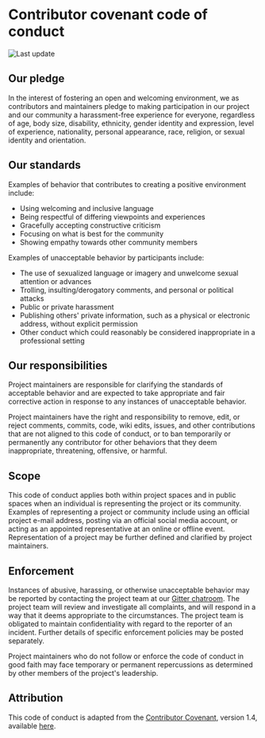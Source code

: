 # Contributor covenant code of conduct

![Last update](https://img.shields.io/badge/last%20updated-June_25%2C_2018-blue.svg?style=flat-square)

## Our pledge

In the interest of fostering an open and welcoming environment, we as contributors and maintainers pledge
to making participation in our project and our community a harassment-free experience for everyone,
regardless of age, body size, disability, ethnicity, gender identity and expression, level of experience,
nationality, personal appearance, race, religion, or sexual identity and orientation.

## Our standards

Examples of behavior that contributes to creating a positive environment include:

* Using welcoming and inclusive language
* Being respectful of differing viewpoints and experiences
* Gracefully accepting constructive criticism
* Focusing on what is best for the community
* Showing empathy towards other community members

Examples of unacceptable behavior by participants include:

* The use of sexualized language or imagery and unwelcome sexual attention or advances
* Trolling, insulting/derogatory comments, and personal or political attacks
* Public or private harassment
* Publishing others' private information, such as a physical or electronic address, without explicit permission
* Other conduct which could reasonably be considered inappropriate in a professional setting

## Our responsibilities

Project maintainers are responsible for clarifying the standards of acceptable behavior and are expected
to take appropriate and fair corrective action in response to any instances of unacceptable behavior.

Project maintainers have the right and responsibility to remove, edit, or reject comments, commits,
code, wiki edits, issues, and other contributions that are not aligned to this code of conduct,
or to ban temporarily or permanently any contributor for other behaviors that they deem inappropriate,
threatening, offensive, or harmful.

## Scope

This code of conduct applies both within project spaces and in public spaces when an individual is
representing the project or its community. Examples of representing a project or community include using
an official project e-mail address, posting via an official social media account, or acting as an
appointed representative at an online or offline event. Representation of a project may be further
defined and clarified by project maintainers.

## Enforcement

Instances of abusive, harassing, or otherwise unacceptable behavior may be reported by contacting the
project team at our [Gitter chatroom](https://gitter.im/cereda/arara). The project team will review
and investigate all complaints, and will respond in a way that it deems appropriate to the circumstances.
The project team is obligated to maintain confidentiality with regard to the reporter of an incident.
Further details of specific enforcement policies may be posted separately.

Project maintainers who do not follow or enforce the code of conduct in good faith may face temporary
or permanent repercussions as determined by other members of the project's leadership.

## Attribution

This code of conduct is adapted from the [Contributor Covenant][homepage], version 1.4, available [here][version].

[homepage]: http://contributor-covenant.org
[version]: http://contributor-covenant.org/version/1/4/
